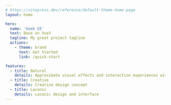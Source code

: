 ```yaml
---
# https://vitepress.dev/reference/default-theme-home-page
layout: home

hero:
  name: 'Geek UI'
  text: Base on Vue3
  tagline: My great project tagline
  actions:
    - theme: brand
      text: Get Started
      link: /quick-start

features:
  - title: Natural
    details: Approximate visual effects and interactive experiences with nature
  - title: Creative
    details: Creative design concept
  - title: Laconic
    details: Laconic design and interface
---
```


